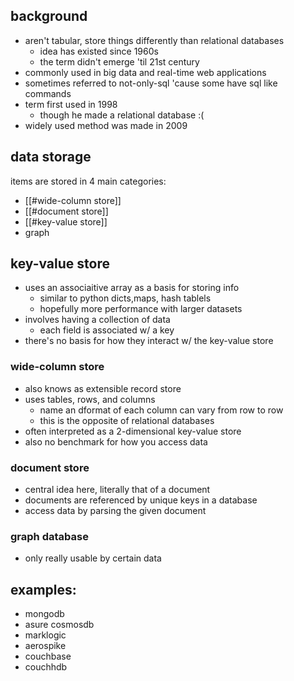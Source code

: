 ## background
- aren't tabular, store things differently than relational databases
	- idea has existed since 1960s
	- the term didn't emerge 'til 21st century
- commonly used in big data and real-time web applications
- sometimes referred to not-only-sql 'cause some have sql like commands
- term first used in 1998
	- though he made a relational database :(
- widely used method was made in 2009
## data storage
items are stored in 4 main categories:
- [[#wide-column store]]
- [[#document store]]
- [[#key-value store]]
- graph
## key-value store
- uses an associaitive array as a basis for storing info
	- similar to python dicts,maps, hash tablels
	- hopefully more performance with larger datasets
- involves having a collection of data
	- each field is associated w/ a key
- there's no basis for how they interact w/ the key-value store
### wide-column store
- also knows as extensible record store
- uses tables, rows, and columns
	- name an dformat of each column can vary from row to row
	- this is the opposite of relational databases
- often interpreted as a 2-dimensional key-value store
- also no benchmark for how you access data
### document store
- central idea here, literally that of a document
- documents are referenced by unique keys in a database
- access data by parsing the given document
### graph database
- only really usable by certain data
## examples:
- mongodb
- asure cosmosdb
- marklogic
- aerospike
- couchbase
- couchhdb